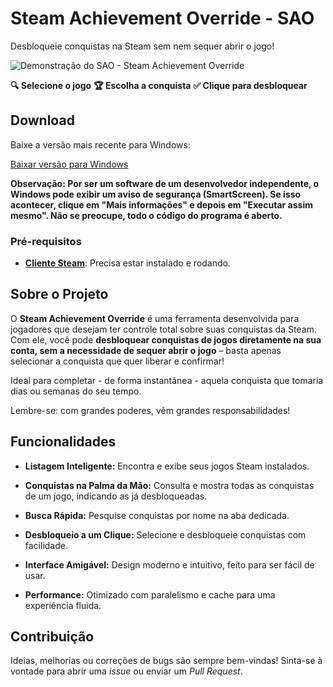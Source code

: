 # Steam Achievement Override - SAO

Desbloqueie conquistas na Steam sem nem sequer abrir o jogo!

<!-- Substitua este placeholder pela URL da sua imagem ou GIF de demonstração -->
![Demonstração do SAO - Steam Achievement Override](https://i.postimg.cc/Wb4Bj52M/68747470733a2f2f73352e657a6769662e636f6d2f746d702f657a6769662d35623333393632616530356337382e676966.gif)

**🔍 Selecione o jogo**
**🏆 Escolha a conquista**
**✅ Clique para desbloquear**


## Download

Baixe a versão mais recente para Windows:

[Baixar versão para Windows](https://github.com/nakomaNS/SteamAchievementOverride/releases/download/latest/SteamAchievementOverride.zip)

**Observação: Por ser um software de um desenvolvedor independente, o Windows pode exibir um aviso de segurança (SmartScreen). Se isso acontecer, clique em "Mais informações" e depois em "Executar assim mesmo". Não se preocupe, todo o código do programa é aberto.**

### Pré-requisitos

* **[Cliente Steam](https://store.steampowered.com/about/)**: Precisa estar instalado e rodando.

## Sobre o Projeto

O **Steam Achievement Override** é uma ferramenta desenvolvida para jogadores que desejam ter controle total sobre suas conquistas da Steam. Com ele, você pode **desbloquear conquistas de jogos diretamente na sua conta, sem a necessidade de sequer abrir o jogo** – basta apenas selecionar a conquista que quer liberar e confirmar!

Ideal para completar - de forma instantânea - aquela conquista que tomaria dias ou semanas do seu tempo.

Lembre-se: com grandes poderes, vêm grandes responsabilidades!

## Funcionalidades

* **Listagem Inteligente:** Encontra e exibe seus jogos Steam instalados.

* **Conquistas na Palma da Mão:** Consulta e mostra todas as conquistas de um jogo, indicando as já desbloqueadas.

* **Busca Rápida:** Pesquise conquistas por nome na aba dedicada.

* **Desbloqueio a um Clique:** Selecione e desbloqueie conquistas com facilidade.

* **Interface Amigável:** Design moderno e intuitivo, feito para ser fácil de usar.

* **Performance:** Otimizado com paralelismo e cache para uma experiência fluida.

## Contribuição

Ideias, melhorias ou correções de bugs são sempre bem-vindas! Sinta-se à vontade para abrir uma *issue* ou enviar um *Pull Request*.
